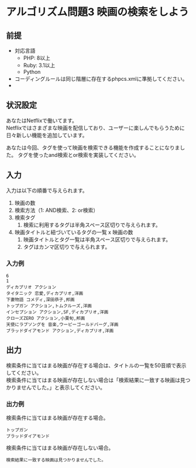 # アルゴリズム問題3 映画の検索をしよう
## 前提

- 対応言語
  - PHP: 8以上
  - Ruby: 3.1以上
  - Python
- コーディングルールは同じ階層に存在するphpcs.xmlに準拠してください。
- 


## 状況設定
あなたはNetflixで働いてます。  
Netflixではさまざまな映画を配信しており、ユーザーに楽しんでもらうために日々新しい機能を追加しています。

あなたは今回、タグを使って映画を検索できる機能を作成することになりました。
タグを使ったand検索とor検索を実装してください。

## 入力
入力は以下の順番で与えられます。

1. 映画の数  
2. 検索方法（1: AND検索、2: or検索）
3. 検索タグ
   1. 検索に利用するタグは半角スペース区切りで与えられます。
4. 映画タイトルと紐づいているタグの一覧 x 映画の数
   1. 映画タイトルとタグ一覧は半角スペース区切りで与えられます。
   2. タグはカンマ区切りで与えられます。

### 入力例

```
6
1
ディカプリオ アクション
タイタニック 恋愛,ディカプリオ,洋画
下妻物語 コメディ,深田恭子,邦画
トップガン アクション,トムクルーズ,洋画
インセプション アクション,SF,ディカプリオ,洋画
クローズZERO アクション,小栗旬,邦画
天使にラブソングを 音楽,ウーピーゴールドバーグ,洋画
ブラッドダイアモンド アクション,ディカプリオ,洋画
```

## 出力
検索条件に当てはまる映画が存在する場合は、タイトルの一覧を50音順で表示してください。  
検索条件に当てはまる映画が存在しない場合は「検索結果に一致する映画は見つかりませんでした。」と表示してください。

### 出力例
検索条件に当てはまる映画が存在する場合。

```
トップガン
ブラッドダイアモンド
```

検索条件に当てはまる映画が存在しない場合。
```
検索結果に一致する映画は見つかりませんでした。
```

